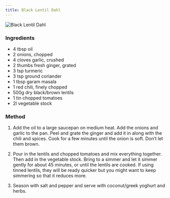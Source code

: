 ```yaml
---
title: Black Lentil Dahl
---
```


![Black Lentil Dahl](https://msb.me.uk/resources/black-lentil-dahl.jpg)

### Ingredients

* 4 tbsp oil
* 2 onions, chopped
* 4 cloves garlic, crushed
* 2 thumbs fresh ginger, grated
* 3 tsp turmeric
* 3 tsp ground coriander
* 1 tbsp garam masala
* 1 red chili, finely chopped
* 500g dry black/brown lentils
* 1 tin chopped tomatoes
* 2l vegetable stock

### Method

1. Add the oil to a large saucepan on medium heat. Add the onions and garlic to the pan.
Peel and grate the ginger and add it in along with the chili and spices.
Cook for a few minutes until the onion is soft. Don’t let them brown.

2. Pour in the lentils and chopped tomatoes and mix everything together. Then add in the vegetable stock. 
Bring to a simmer and let it simmer gently for about 45 minutes, or until the lentils are cooked.
If using tinned lentils, they will be ready quicker but you might want to keep simmering so that it reduces more.

3. Season with salt and pepper and serve with coconut/greek yoghurt and herbs.

